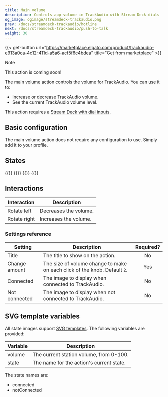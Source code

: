```yaml
---
title: Main volume
description: Controls app volume in TrackAudio with Stream Deck dials
og_image: ogimage/streamdeck-trackaudio.png
prev: /docs/streamdeck-trackaudio/hotline
next: /docs/streamdeck-trackaudio/push-to-talk
weight: 30
---
```


{{< get-button url="https://marketplace.elgato.com/product/trackaudio-e913a0ca-4c12-411d-a5a6-acf5f6c4bdea" title="Get from marketplace" >}}

> [!NOTE]
> This action is coming soon!

The main volume action controls the volume for TrackAudio. You can use it to:

- Increase or decrease TrackAudio volume.
- See the current TrackAudio volume level.

This action requires a [Stream Deck with dial inputs](https://www.elgato.com/us/en/p/stream-deck-plus-black).

## Basic configuration

The main volume action does not require any configuration to use. Simply add it to your profile.

## States

{{<action-figures>}}
{{<action-figure src="trackaudio/main-volume/template.svg.html" state="connected" volume=90 title="TrackAudio" caption="Connected">}}
{{<action-figure src="trackaudio/main-volume/template.svg.html" state="notConnected" volume=90 title="TrackAudio" caption="Not connected">}}
{{</action-figures>}}

## Interactions

| Interaction  | Description           |
| ------------ | --------------------- |
| Rotate left  | Decreases the volume. |
| Rotate right | Increases the volume. |

### Settings reference

| Setting       | Description                                                               | Required? |
| ------------- | ------------------------------------------------------------------------- | :-------: |
| Title         | The title to show on the action.                                          |    No     |
| Change amount | The size of volume change to make on each click of the knob. Default `2`. |    Yes    |
| Connected     | The image to display when connected to TrackAudio.                        |    No     |
| Not connected | The image to display when not connected to TrackAudio.                    |    No     |

## SVG template variables

All state images support [SVG templates](../svg-templates/). The following variables are provided:

| Variable | Description                              |
| -------- | ---------------------------------------- |
| volume   | The current station volume, from 0-100.  |
| state    | The name for the action's current state. |

The state names are:

- connected
- notConnected
